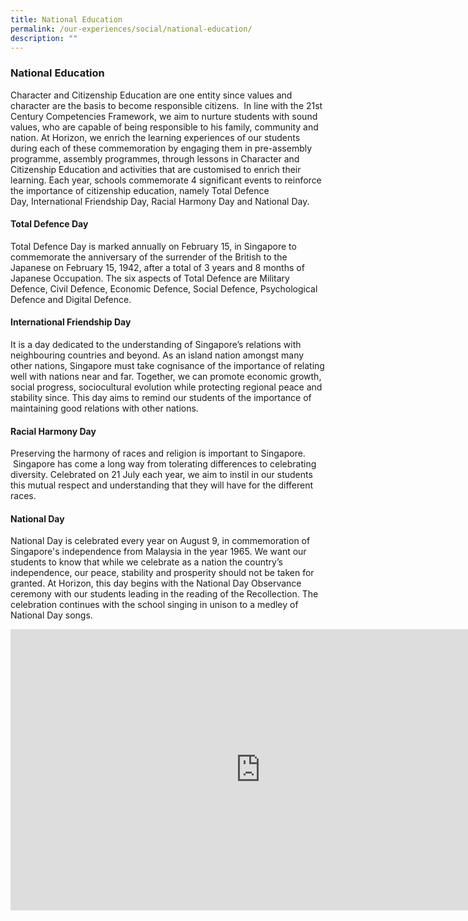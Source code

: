 ```yaml
---
title: National Education
permalink: /our-experiences/social/national-education/
description: ""
---
```


### **National Education**
Character and Citizenship Education are one entity since values and character are the basis to become responsible citizens. &nbsp;In line with the 21st Century Competencies Framework, we aim to nurture students with sound values, who are capable of being responsible to his family, community and nation. At Horizon, we enrich the learning experiences of our students during each of these commemoration by engaging them in pre-assembly programme, assembly programmes, through lessons in Character and Citizenship Education and activities that are customised to enrich their learning. Each year, schools commemorate 4 significant events to reinforce the importance of citizenship education, namely&nbsp;Total Defence Day,&nbsp;International Friendship Day,&nbsp;Racial Harmony Day and&nbsp;National Day.

#### **Total Defence Day**
Total Defence Day is marked annually on February 15, in Singapore to commemorate the anniversary of the surrender of the British to the Japanese on February 15, 1942, after a total of 3 years and 8 months of Japanese Occupation.&nbsp;The six aspects of Total Defence are Military Defence, Civil Defence, Economic Defence, Social Defence, Psychological Defence and Digital Defence.

#### **International Friendship Day**
It is a day dedicated to the understanding of Singapore’s relations with neighbouring countries and beyond. As an island nation amongst many other nations, Singapore must take cognisance of the importance of relating well with nations near and far. Together, we can promote economic growth, social progress, sociocultural evolution while protecting regional peace and stability since. This day aims to remind our students of the importance of maintaining good relations with other nations.

#### **Racial Harmony Day**
Preserving the harmony of races and religion is important to Singapore. &nbsp;Singapore has come a long way from tolerating differences to celebrating diversity. Celebrated on 21 July each year, we aim to instil in our students this mutual respect and understanding that they will have for the different races.

#### **National Day**
National Day is celebrated every year on August 9, in commemoration of Singapore's independence from Malaysia in the year 1965. We want our students to know that while we celebrate as a nation the country’s independence, our peace, stability and prosperity should not be taken for granted. At Horizon, this day begins with the National Day Observance ceremony with our students leading in the reading of the Recollection. The celebration continues with the school singing in unison to a medley of National Day songs.

<iframe allowfullscreen="true" height="450" width="800" frameborder="0" src="https://docs.google.com/presentation/d/e/2PACX-1vRccZwoYNsYbSUrxA6j_gzg9up9W91JZ102XEUXSa6BpXYt-REXeFGRUPB__OYcGAIf5mkqHRLWAkW5/embed?start=false&amp;loop=false&amp;delayms=3000"></iframe>
